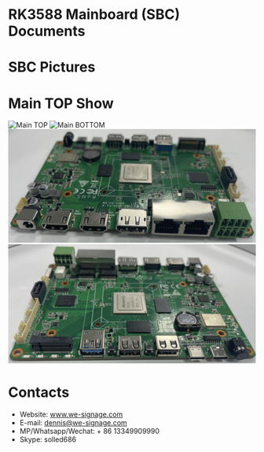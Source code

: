 # RK3588 Mainboard (SBC) Documents

# SBC Pictures
# Main TOP Show
![Main TOP](imgs/main_top.jpeg?raw=true)
![Main BOTTOM](imgs/main_bottom.jpeg?raw=true)
![Input/Output Front](imgs/input_output_front.jpeg?raw=true)
![Input/Output Back](imgs/input_output_back.jpeg?raw=true)

# Contacts
- Website: www.we-signage.com
- E-mail: dennis@we-signage.com
- MP/Whatsapp/Wechat: + 86 13349909990
- Skype: solled686
